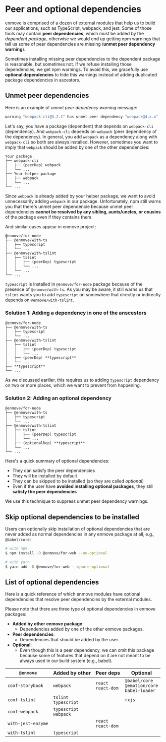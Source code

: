 
# Peer and optional dependencies

enmove is comprised of a dozen of external modules that help us to build our applications, such as TypeScript, webpack, and jest. Some of those tools may contain **peer dependencies**, which must be added by the *dependent package*, otherwise we would end up getting npm warnings that tell us some of peer dependencies are missing (**unmet peer dependency warning**).

Sometimes installing missing peer dependencies to the dependent package is reasonable, but sometimes not. If we refuse installing those dependencies, we get npm warnings. To avoid this, we gracefully use **optional dependencies** to hide this warnings instead of adding duplicated package dependencies in ascestors.

## Unmet peer dependencies

Here is an example of *unmet peer depedency warning* message:

```sh
warning "webpack-cli@3.2.1" has unmet peer dependency "webpack@4.x.x"
```

Let's say, you have a package (dependent) that depends on `webpack-cli` (dependency). And `webpack-cli` depends on `webpack` (peer dependency of the dependency). In general, you add `webpack` as a dependency along with `webpack-cli` so both are always installed. However, sometimes you want to imply that `webpack` should be added by one of the other dependencies:

```
Your package
├── webpack-cli
│   ├── (peerDep) webpack
│   └── ...
├── Your helper package
│   ├── webpack
│   └── ...
└── ...
```

Since `webpack` is already added by your helper package, we want to avoid unnecessarily adding `webpack` in our package. Unfortunately, npm still warns you that there's unmet peer dependencie because unmet peer dependencies **cannot be resolved by any sibling, aunts/uncles, or cousins** of the package even if they contains them.

And similar cases appear in enmove project:

```
@enmove/for-node
├── @enmove/with-ts
│   ├── typescript
│   └── ...
├── @enmove/with-tslint
│   ├── tslint
│   │   ├── (peerDep) typescript
│   │   └── ...
│   └── ...
└── ...
```

`typescript` is installed in `@enmove/for-node` package because of the presence of `@enmove/with-ts`. As you may be aware, it still warns us that `tslint` wants you to add `typescript` on somewhere that directly or indirectly depends on `@enmove/with-tslint`.

### Solution 1: Adding a dependency in one of the anscestors

```
@enmove/for-node
├── @enmove/with-ts
│   ├── typescript
│   └── ...
├── @enmove/with-tslint
│   ├── tslint
│   │   ├── (peerDep) typescript
│   │   └── ...
│   ├── (peerDep) **typescript**
│   └── ...
├── **typescript**
└── ...
```

As we discussed earilier, this requires us to adding `typescript` dependency on two or more places, which we want to prevent from happening.

### Solution 2: Adding an optional dependency

```
@enmove/for-node
├── @enmove/with-ts
│   ├── typescript
│   └── ...
├── @enmove/with-tslint
│   ├── tslint
│   │   ├── (peerDep) typescript
│   │   └── ...
│   ├── (optionalDep) **typescript**
│   └── ...
└── ...
```

Here's a quick summary of optional dependencies:

- They can satisfy the peer dependencies
- They will be installed by default
- They can be skipped to be installed (so they are called *optional*)
- Even if the user have **avoided installing optional packages**, they still **satisfy the peer dependencies**

We use this technique to suppress unmet peer dependency warnings.


## Skip optional dependencies to be installed

Users can optionally skip installation of optional dependencies that are never added as normal dependencies in any enmove package at all, e.g., `@babel/core`: 

```sh
# with npm
$ npm install -D @enmove/for-web --no-optional

# with yarn
$ yarn add -D @enmove/for-web --ignore-optional
```


## List of optional dependencies

Here is a quick reference of which enmove modules have optional dependencies that resolve peer dependencies by the external modules.

Please note that there are three type of optional dependencies in enmove packages:

- **Added by other enmove package**:
    - Dependencies added by one of the other enmove packages.
- **Peer dependencies**:
    - Dependencies that should be added by the user.
- **Optional**:
    - Even though this is a peer dependency, we can omit this package because some of features that depend on it are not meant to be always used in our build system (e.g., babel).

| `@enmove`          | Added by other             | Peer deps               | Optional                                             |
|--------------------|----------------------------|-------------------------|------------------------------------------------------|
| `conf-storybook`   | `webpack`                  | `react`<br/>`react-dom` | `@babel/core`<br/>`@emotion/core`<br/>`babel-loader` |
| `conf-tslint`      | `tslint`<br/>`typescript`  |                         | `rxjs`                                               |
| `conf-webpack`     | `typescript`<br/>`webpack` |                         |                                                      |
| `with-jest-enzyme` |                            | `react`<br/>`react-dom` |                                                      |
| `with-tslint`      | `typescript`               |                         |                                                      |
